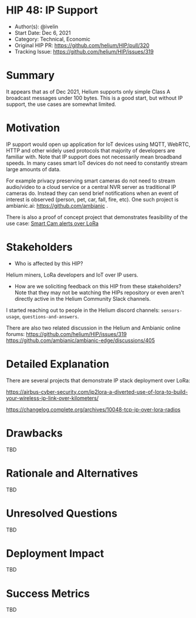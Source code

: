 # HIP 48: IP Support

- Author(s): @ivelin
- Start Date: Dec 6, 2021
- Category: Technical, Economic
- Original HIP PR: <https://github.com/helium/HIP/pull/320>
- Tracking Issue: <https://github.com/helium/HIP/issues/319>

# Summary

It appears that as of Dec 2021, Helium supports only simple Class A broadcast messages under 100
bytes. This is a good start, but without IP support, the use cases are somewhat limited.

# Motivation

IP support would open up application for IoT devices using MQTT, WebRTC, HTTP and other widely used
protocols that majority of developers are familiar with. Note that IP support does not necessarily
mean broadband speeds. In many cases smart IoT devices do not need to constantly stream large
amounts of data.

For example privacy preserving smart cameras do not need to stream audio/video to a cloud service or
a central NVR server as traditional IP cameras do. Instead they can send brief notifications when an
event of interest is observed (person, pet, car, fall, fire, etc). One such project is ambianic.ai:
<https://github.com/ambianic> .

There is also a proof of concept project that demonstrates feasibility of the use case:
[Smart Cam alerts over LoRa](https://hackaday.io/project/162667-lora-neural-network-security-system)

# Stakeholders

- Who is affected by this HIP?

Helium miners, LoRa developers and IoT over IP users.

- How are we soliciting feedback on this HIP from these stakeholders? Note that they may not be
  watching the HIPs repository or even aren't directly active in the Helium Community Slack
  channels.

I started reaching out to people in the Helium discord channels: `sensors-usage`,
`questions-and-answers`.

There are also two related discussion in the Helium and Ambianic online forums:
<https://github.com/helium/HIP/issues/319>
<https://github.com/ambianic/ambianic-edge/discussions/405>

# Detailed Explanation

There are several projects that demonstrate IP stack deployment over LoRa:

<https://airbus-cyber-security.com/ip2lora-a-diverted-use-of-lora-to-build-your-wireless-ip-link-over-kilometers/>

<https://changelog.complete.org/archives/10048-tcp-ip-over-lora-radios>

# Drawbacks

TBD

# Rationale and Alternatives

TBD

# Unresolved Questions

TBD

# Deployment Impact

TBD

# Success Metrics

TBD
